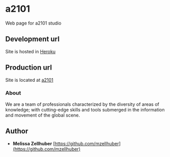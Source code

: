 # a2101

Web page for a2101 studio

## Development url

Site is hosted in [Heroku](https://a2101.herokuapp.com/)

## Production url

Site is located at [a2101](https://a2.101.com/)

### About

We are a team of professionals characterized by the diversity of areas of knowledge; with cutting-edge skills and tools submerged in the information and movement of the global scene.

## Author

* **Melissa Zellhuber** [https://github.com/mzellhuber](https://github.com/mzellhuber)
